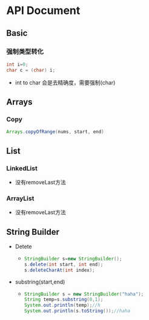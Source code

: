 # API Document

## Basic

### 强制类型转化

```java
int i=0;
char c = (char) i;
```

- int to char 会是去精确度，需要强制(char)

## Arrays

### Copy

```java
Arrays.copyOfRange(nums, start, end)
```

## List

### LinkedList

- 没有removeLast方法

### ArrayList

- 没有removeLast方法

## String Builder

- Detete

  - ```java
    StringBuilder s=new StringBuilder();
    s.delete(int start, int end);
    s.deleteCharAt(int index);
    ```

- substring(start,end)

  - ```java
    StringBuilder s = new StringBuilder("haha");
    String temp=s.substring(0,1);
    System.out.println(temp);//h
    System.out.println(s.toString());//haha
    ```

    